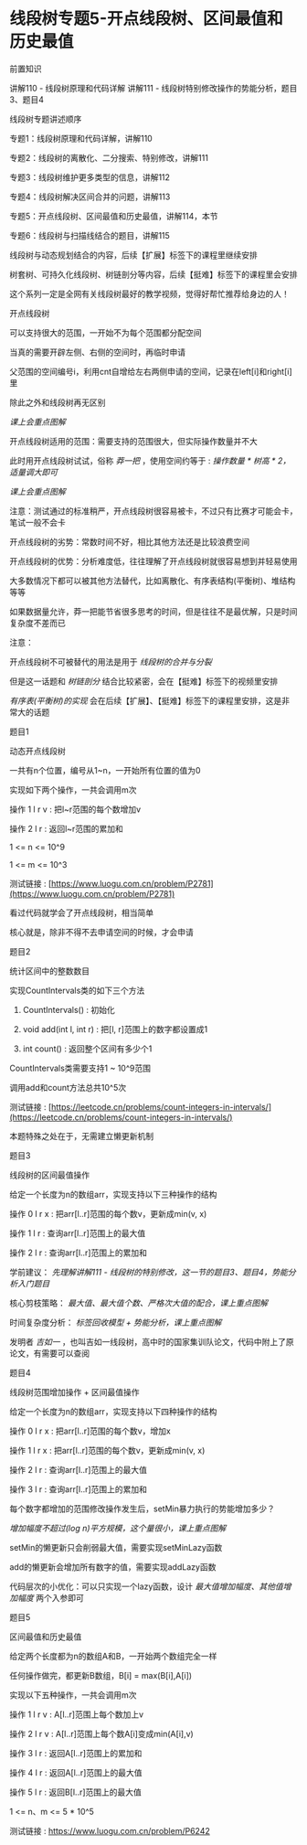 # 线段树专题5-开点线段树、区间最值和历史最值

前置知识

讲解110 - 线段树原理和代码详解   讲解111 - 线段树特别修改操作的势能分析，题目3、题目4

线段树专题讲述顺序

专题1：线段树原理和代码详解，讲解110

专题2：线段树的离散化、二分搜索、特别修改，讲解111

专题3：线段树维护更多类型的信息，讲解112

专题4：线段树解决区间合并的问题，讲解113

专题5：开点线段树、区间最值和历史最值，讲解114，本节

专题6：线段树与扫描线结合的题目，讲解115

线段树与动态规划结合的内容，后续【扩展】标签下的课程里继续安排

树套树、可持久化线段树、树链剖分等内容，后续【挺难】标签下的课程里会安排

这个系列一定是全网有关线段树最好的教学视频，觉得好帮忙推荐给身边的人！

开点线段树

可以支持很大的范围，一开始不为每个范围都分配空间

当真的需要开辟左侧、右侧的空间时，再临时申请

父范围的空间编号i，利用cnt自增给左右两侧申请的空间，记录在left[i]和right[i]里

除此之外和线段树再无区别

_课上会重点图解_

开点线段树适用的范围：需要支持的范围很大，但实际操作数量并不大

此时用开点线段树试试，俗称 _莽一把_ ，使用空间约等于 :  _操作数量 * 树高 * 2，适量调大即可_

_课上会重点图解_

注意：测试通过的标准稍严，开点线段树很容易被卡，不过只有比赛才可能会卡，笔试一般不会卡

开点线段树的劣势：常数时间不好，相比其他方法还是比较浪费空间

开点线段树的优势：分析难度低，往往理解了开点线段树就很容易想到并轻易使用

大多数情况下都可以被其他方法替代，比如离散化、有序表结构(平衡树)、堆结构等等

如果数据量允许，莽一把能节省很多思考的时间，但是往往不是最优解，只是时间复杂度不差而已

注意：

开点线段树不可被替代的用法是用于  _线段树的合并与分裂_

但是这一话题和 _树链剖分_ 结合比较紧密，会在【挺难】标签下的视频里安排

_有序表(平衡树)的实现_ 会在后续【扩展】、【挺难】标签下的课程里安排，这是非常大的话题

题目1

动态开点线段树

一共有n个位置，编号从1~n，一开始所有位置的值为0

实现如下两个操作，一共会调用m次

操作 1 l r v : 把l~r范围的每个数增加v

操作 2 l r   : 返回l~r范围的累加和

1 <= n <= 10^9

1 <= m <= 10^3

测试链接 : [https://www.luogu.com.cn/problem/P2781](https://www.luogu.com.cn/problem/P2781)

看过代码就学会了开点线段树，相当简单

核心就是，除非不得不去申请空间的时候，才会申请

题目2

统计区间中的整数数目

实现CountIntervals类的如下三个方法

1) CountIntervals() : 初始化

2) void add(int l, int r) : 把[l, r]范围上的数字都设置成1

3) int count() : 返回整个区间有多少个1

CountIntervals类需要支持1 ~ 10^9范围

调用add和count方法总共10^5次

测试链接 : [https://leetcode.cn/problems/count-integers-in-intervals/](https://leetcode.cn/problems/count-integers-in-intervals/)

本题特殊之处在于，无需建立懒更新机制

题目3

线段树的区间最值操作

给定一个长度为n的数组arr，实现支持以下三种操作的结构

操作 0 l r x : 把arr[l..r]范围的每个数v，更新成min(v, x)

操作 1 l r   : 查询arr[l..r]范围上的最大值

操作 2 l r   : 查询arr[l..r]范围上的累加和

学前建议： _先理解讲解111 - 线段树的特别修改，这一节的题目3、题目4，势能分析入门题目_

核心剪枝策略： _最大值、最大值个数、严格次大值的配合，课上重点图解_

时间复杂度分析： _标签回收模型 + 势能分析，课上重点图解_

发明者 _吉如一_ ，也叫吉如一线段树，高中时的国家集训队论文，代码中附上了原论文，有需要可以查阅

题目4

线段树范围增加操作 + 区间最值操作

给定一个长度为n的数组arr，实现支持以下四种操作的结构

操作 0 l r x : 把arr[l..r]范围的每个数v，增加x

操作 1 l r x : 把arr[l..r]范围的每个数v，更新成min(v, x)

操作 2 l r   : 查询arr[l..r]范围上的最大值

操作 3 l r   : 查询arr[l..r]范围上的累加和

每个数字都增加的范围修改操作发生后，setMin暴力执行的势能增加多少？

_增加幅度不超过(log n)平方规模，这个量很小，课上重点图解_

setMin的懒更新只会削弱最大值，需要实现setMinLazy函数

add的懒更新会增加所有数字的值，需要实现addLazy函数

代码层次的小优化：可以只实现一个lazy函数，设计 _最大值增加幅度、其他值增加幅度_ 两个入参即可

题目5

区间最值和历史最值

给定两个长度都为n的数组A和B，一开始两个数组完全一样

任何操作做完，都更新B数组，B[i] = max(B[i],A[i])

实现以下五种操作，一共会调用m次

操作 1 l r v : A[l..r]范围上每个数加上v

操作 2 l r v : A[l..r]范围上每个数A[i]变成min(A[i],v)

操作 3 l r   : 返回A[l..r]范围上的累加和

操作 4 l r   : 返回A[l..r]范围上的最大值

操作 5 l r   : 返回B[l..r]范围上的最大值

1 <= n、m <= 5 * 10^5

测试链接 : https://www.luogu.com.cn/problem/P6242

